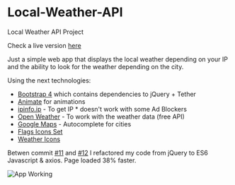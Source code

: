 # Local-Weather-API
Local Weather API Project

Check a live version [here](http://weather-javascript.surge.sh/)

Just a simple web app that displays the local weather depending on your IP and the ability to look for the weather depending on the city.

Using the next technologies:
* [Bootstrap 4](https://v4-alpha.getbootstrap.com/) which contains dependencies to jQuery + Tether
* [Animate](https://daneden.github.io/animate.css/) for animations
* [ipinfo.ip](http://ipinfo.io/) - To get IP * doesn't work with some Ad Blockers
* [Open Weather](https://openweathermap.org/) - To work with the weather data (free API)
* [Google Maps](https://developers.google.com/maps/documentation/javascript/places-autocomplete) -  Autocomplete for cities
* [Flags Icons Set](http://365icon.com/icon-styles/ethnic/classic2/)
* [Weather Icons](http://www.123freeicons.com/tick-weather-icons/)

Betwen commit [#11](https://github.com/alemesa1991/Local-Weather-API/commit/39a3750a26256bffdf41b5eb716d7b63bdef8a6b) and [#12](https://github.com/alemesa1991/Local-Weather-API/commit/a01a5959d85c37a29eac5522ffba989604a77618) I refactored my code from jQuery to ES6 Javascript & axios. Page loaded 38% faster.

![App Working](http://i.imgur.com/8JJR0Cy.gif "App")